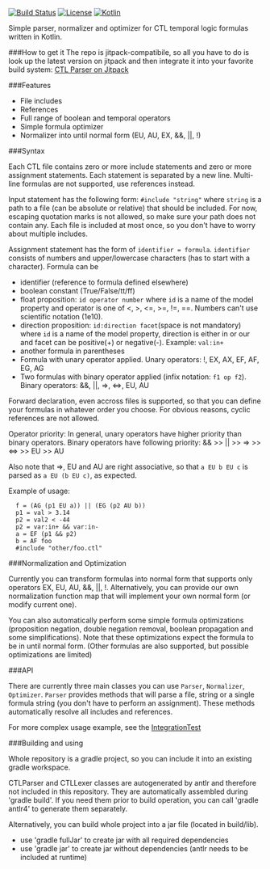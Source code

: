 [![Build Status](https://travis-ci.org/sybila/CTL-Parser.svg?branch=master)](https://travis-ci.org/sybila/CTL-Parser)
[![License](https://img.shields.io/badge/License-GPL%20v3-blue.svg?style=flat)](https://github.com/sybila/CTL-Parser/blob/master/LICENSE.txt)
[![Kotlin](https://img.shields.io/badge/kotlin-1.0.0--beta--3595-blue.svg)](http://kotlinlang.org)


Simple parser, normalizer and optimizer for CTL temporal logic formulas written in Kotlin.

###How to get it
The repo is jitpack-compatibile, so all you have to do is look up the latest version on jitpack and then integrate it into your favorite build system: [CTL Parser on Jitpack](https://jitpack.io/#sybila/CTL-Parser)

###Features

 - File includes
 - References
 - Full range of boolean and temporal operators
 - Simple formula optimizer
 - Normalizer into until normal form (EU, AU, EX, &&, ||, !)

###Syntax

Each CTL file contains zero or more include statements and zero or more assignment statements. Each statement is separated by a new line. Multi-line formulas are not supported, use references instead.

Input statement has the following form: ```#include "string"``` where ```string``` is a path to a file (can be absolute or relative) that should be included. For now, escaping quotation marks is not allowed, so make sure your path does not contain any. Each file is included at most once, so you don't have to worry about multiple includes.

Assignment statement has the form of ```identifier = formula```. ```identifier``` consists of numbers and upper/lowercase characters (has to start with a character). Formula can be
 - identifier (reference to formula defined elsewhere) 
 - boolean constant (True/False/tt/ff)
 - float proposition: ```id operator number``` where ```id``` is a name of the model property and operator is one of <, >, <=, >=, !=, ==. Numbers can't use scientific notation (1e10).
 - direction proposition: ```id:direction facet```(space is not mandatory)  where ```id``` is a name of the model property, direction is either in or our and facet can be positive(+) or negative(-). Example: ```val:in+```
 - another formula in parentheses
 - Formula with unary operator applied. Unary operators: !, EX, AX, EF, AF, EG, AG
 - Two formulas with binary operator applied (infix notation: ```f1 op f2```). Binary operators: &&, ||, =>, <=>, EU, AU
 
Forward declaration, even accross files is supported, so that you can define your formulas in whatever order you choose. For obvious reasons, cyclic references are not allowed.

Operator priority: In general, unary operators have higher priority than binary operators. Binary operators have following priority: && >> || >> => >> <=> >> EU >> AU

Also note that =>, EU and AU are right associative, so that ```a EU b EU c``` is parsed as ```a EU (b EU c)```, as expected.

Example of usage:

```
  f = (AG (p1 EU a)) || (EG (p2 AU b))
  p1 = val > 3.14
  p2 = val2 < -44
  p2 = var:in+ && var:in-
  a = EF (p1 && p2)
  b = AF foo
  #include "other/foo.ctl"
```

###Normalization and Optimization

Currently you can transform formulas into normal form that supports only operators EX, EU, AU, &&, ||, !. Alternatively, you can provide our own normalization function map that will implement your own normal form (or modify current one). 

You can also automatically perform some simple formula optimizations (proposition negation, double negation removal, boolean propagation and some simplifications). Note that these optimizations expect the formula to be in until normal form. (Other formulas are also supported, but possible optimizations are limited)

###API

There are currently three main classes you can use ```Parser```, ```Normalizer```, ```Optimizer```. ```Parser``` provides methods that will parse a file, string or a single formula string (you don't have to perform an assignment). These methods automatically resolve all includes and references.

For more complex usage example, see the [IntegrationTest](src/test/kotlin/cz/muni/fi/ctl/IntegrationTest.kt)

###Building and using

Whole repository is a gradle project, so you can include it into an existing gradle workspace.

CTLParser and CTLLexer classes are autogenerated by antlr and therefore not included in this repository. They are automatically assembled during 'gradle build'. If you need them prior to build operation, you can call 'gradle antlr4' to generate them separately. 

Alternatively, you can build whole project into a jar file (located in build/lib).
- use 'gradle fullJar' to create jar with all required dependencies
- use 'gradle jar' to create jar without dependencies (antlr needs to be included at runtime)

